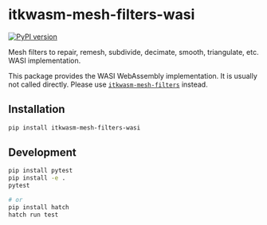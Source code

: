 # itkwasm-mesh-filters-wasi

[![PyPI version](https://badge.fury.io/py/itkwasm-mesh-filters-wasi.svg)](https://badge.fury.io/py/itkwasm-mesh-filters-wasi)

Mesh filters to repair, remesh, subdivide, decimate, smooth, triangulate, etc. WASI implementation.

This package provides the WASI WebAssembly implementation. It is usually not called directly. Please use [`itkwasm-mesh-filters`](https://pypi.org/project/itkwasm-mesh-filters/) instead.


## Installation

```sh
pip install itkwasm-mesh-filters-wasi
```

## Development

```sh
pip install pytest
pip install -e .
pytest

# or
pip install hatch
hatch run test
```
